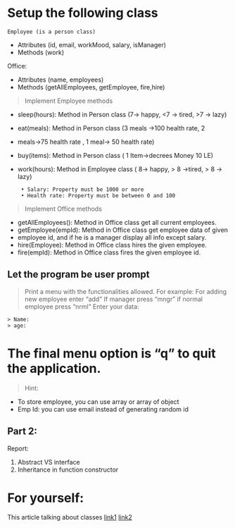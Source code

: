 # Setup the following class 
	Employee (is a person class) 
-	Attributes (id, email, workMood, salary, isManager)
-	Methods (work)

Office:
-	Attributes (name, employees)
-	Methods (getAllEmployees, getEmployee, fire,hire)

> Implement Employee methods
 - sleep(hours): Method in Person class (7→ happy, <7 → tired, >7 → lazy)
 - eat(meals): Method in Person class (3 meals →100 health rate, 2
 - meals→75 health rate , 1 meal→ 50 health rate)
 - buy(items): Method in Person class ( 1 Item→decrees Money 10 LE)
 - work(hours): Method in Employee class ( 8→ happy, > 8 →tired, > 8 → lazy)
        
        • Salary: Property must be 1000 or more
        • Health rate: Property must be between 0 and 100

> Implement Office methods
 - getAllEmployees(): Method in Office class get all current employees.
 - getEmployee(empId): Method in Office class get employee data of given
 - employee id, and if he is a manager display all info except salary.
 - hire(Employee): Method in Office class hires the given employee.
 - fire(empId): Method in Office class fires the given employee id.


## Let the program be user prompt
> Print a menu with the functionalities allowed.
  For example:
  For adding new employee enter “add”
  If manager press “mngr”
  if normal employee press “nrml”
  Enter your data:

    > Name:
    > age:


# The final menu option is “q” to quit the application.
> Hint:
 -	To store employee, you can use array or array of object
 -	Emp Id: you can use email instead of generating random id

## Part 2: 
 Report:
 1.	Abstract VS interface 
 2.	Inheritance in function constructor 


# For yourself:

 This article talking about classes 
[link1](https://everyday.codes/javascript/please-stop-using-classes-in-javascript/)
[link2](https://www.toptal.com/javascript/es6-class-chaos-keeps-js-developer-up)
